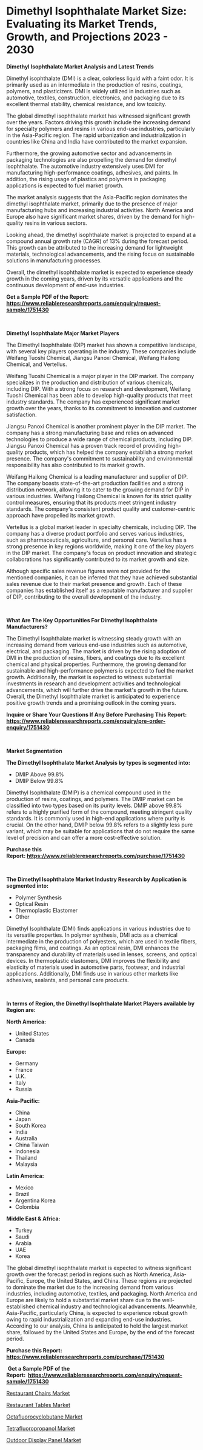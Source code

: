 <p><h1>Dimethyl Isophthalate Market Size: Evaluating its Market Trends, Growth, and Projections 2023 - 2030</h1></p><p><strong>Dimethyl Isophthalate Market Analysis and Latest Trends</strong></p>
<p><p>Dimethyl isophthalate (DMI) is a clear, colorless liquid with a faint odor. It is primarily used as an intermediate in the production of resins, coatings, polymers, and plasticizers. DMI is widely utilized in industries such as automotive, textiles, construction, electronics, and packaging due to its excellent thermal stability, chemical resistance, and low toxicity.</p><p>The global dimethyl isophthalate market has witnessed significant growth over the years. Factors driving this growth include the increasing demand for specialty polymers and resins in various end-use industries, particularly in the Asia-Pacific region. The rapid urbanization and industrialization in countries like China and India have contributed to the market expansion.</p><p>Furthermore, the growing automotive sector and advancements in packaging technologies are also propelling the demand for dimethyl isophthalate. The automotive industry extensively uses DMI for manufacturing high-performance coatings, adhesives, and paints. In addition, the rising usage of plastics and polymers in packaging applications is expected to fuel market growth.</p><p>The market analysis suggests that the Asia-Pacific region dominates the dimethyl isophthalate market, primarily due to the presence of major manufacturing hubs and increasing industrial activities. North America and Europe also have significant market shares, driven by the demand for high-quality resins in various sectors.</p><p>Looking ahead, the dimethyl isophthalate market is projected to expand at a compound annual growth rate (CAGR) of 13% during the forecast period. This growth can be attributed to the increasing demand for lightweight materials, technological advancements, and the rising focus on sustainable solutions in manufacturing processes.</p><p>Overall, the dimethyl isophthalate market is expected to experience steady growth in the coming years, driven by its versatile applications and the continuous development of end-use industries.</p></p>
<p><strong>Get a Sample PDF of the Report:&nbsp; <a href="https://www.reliableresearchreports.com/enquiry/request-sample/1751430">https://www.reliableresearchreports.com/enquiry/request-sample/1751430</a></strong></p>
<p>&nbsp;</p>
<p><strong>Dimethyl Isophthalate Major Market Players</strong></p>
<p><p>The Dimethyl Isophthalate (DIP) market has shown a competitive landscape, with several key players operating in the industry. These companies include Weifang Tuoshi Chemical, Jiangsu Panoxi Chemical, Weifang Hailong Chemical, and Vertellus.</p><p>Weifang Tuoshi Chemical is a major player in the DIP market. The company specializes in the production and distribution of various chemicals, including DIP. With a strong focus on research and development, Weifang Tuoshi Chemical has been able to develop high-quality products that meet industry standards. The company has experienced significant market growth over the years, thanks to its commitment to innovation and customer satisfaction.</p><p>Jiangsu Panoxi Chemical is another prominent player in the DIP market. The company has a strong manufacturing base and relies on advanced technologies to produce a wide range of chemical products, including DIP. Jiangsu Panoxi Chemical has a proven track record of providing high-quality products, which has helped the company establish a strong market presence. The company's commitment to sustainability and environmental responsibility has also contributed to its market growth.</p><p>Weifang Hailong Chemical is a leading manufacturer and supplier of DIP. The company boasts state-of-the-art production facilities and a strong distribution network, allowing it to cater to the growing demand for DIP in various industries. Weifang Hailong Chemical is known for its strict quality control measures, ensuring that its products meet stringent industry standards. The company's consistent product quality and customer-centric approach have propelled its market growth.</p><p>Vertellus is a global market leader in specialty chemicals, including DIP. The company has a diverse product portfolio and serves various industries, such as pharmaceuticals, agriculture, and personal care. Vertellus has a strong presence in key regions worldwide, making it one of the key players in the DIP market. The company's focus on product innovation and strategic collaborations has significantly contributed to its market growth and size.</p><p>Although specific sales revenue figures were not provided for the mentioned companies, it can be inferred that they have achieved substantial sales revenue due to their market presence and growth. Each of these companies has established itself as a reputable manufacturer and supplier of DIP, contributing to the overall development of the industry.</p></p>
<p>&nbsp;</p>
<p><strong>What Are The Key Opportunities For Dimethyl Isophthalate Manufacturers?</strong></p>
<p><p>The Dimethyl Isophthalate market is witnessing steady growth with an increasing demand from various end-use industries such as automotive, electrical, and packaging. The market is driven by the rising adoption of DMI in the production of resins, fibers, and coatings due to its excellent chemical and physical properties. Furthermore, the growing demand for sustainable and high-performance polymers is expected to fuel the market growth. Additionally, the market is expected to witness substantial investments in research and development activities and technological advancements, which will further drive the market's growth in the future. Overall, the Dimethyl Isophthalate market is anticipated to experience positive growth trends and a promising outlook in the coming years.</p></p>
<p><strong>Inquire or Share Your Questions If Any Before Purchasing This Report: <a href="https://www.reliableresearchreports.com/enquiry/pre-order-enquiry/1751430">https://www.reliableresearchreports.com/enquiry/pre-order-enquiry/1751430</a></strong></p>
<p>&nbsp;</p>
<p><strong>Market Segmentation</strong></p>
<p><strong>The Dimethyl Isophthalate Market Analysis by types is segmented into:</strong></p>
<p><ul><li>DMIP Above 99.8%</li><li>DMIP Below 99.8%</li></ul></p>
<p><p>Dimethyl Isophthalate (DMIP) is a chemical compound used in the production of resins, coatings, and polymers. The DMIP market can be classified into two types based on its purity levels. DMIP above 99.8% refers to a highly purified form of the compound, meeting stringent quality standards. It is commonly used in high-end applications where purity is crucial. On the other hand, DMIP below 99.8% refers to a slightly less pure variant, which may be suitable for applications that do not require the same level of precision and can offer a more cost-effective solution.</p></p>
<p><strong>Purchase this Report:&nbsp;<a href="https://www.reliableresearchreports.com/purchase/1751430">https://www.reliableresearchreports.com/purchase/1751430</a></strong></p>
<p>&nbsp;</p>
<p><strong>The Dimethyl Isophthalate Market Industry Research by Application is segmented into:</strong></p>
<p><ul><li>Polymer Synthesis</li><li>Optical Resin</li><li>Thermoplastic Elastomer</li><li>Other</li></ul></p>
<p><p>Dimethyl Isophthalate (DMI) finds applications in various industries due to its versatile properties. In polymer synthesis, DMI acts as a chemical intermediate in the production of polyesters, which are used in textile fibers, packaging films, and coatings. As an optical resin, DMI enhances the transparency and durability of materials used in lenses, screens, and optical devices. In thermoplastic elastomers, DMI improves the flexibility and elasticity of materials used in automotive parts, footwear, and industrial applications. Additionally, DMI finds use in various other markets like adhesives, sealants, and personal care products.</p></p>
<p>&nbsp;</p>
<p><strong>In terms of Region, the Dimethyl Isophthalate Market Players available by Region are:</strong></p>
<p>
    <p> <strong> North America: </strong>
        <ul>
            <li>United States</li>
            <li>Canada</li>
        </ul>
        </p> 
    <p> <strong> Europe: </strong>
        <ul>
            <li>Germany</li>
            <li>France</li>
            <li>U.K.</li>
            <li>Italy</li>
            <li>Russia</li>
        </ul>
        </p> 
    <p> <strong> Asia-Pacific: </strong>
        <ul>
            <li>China</li>
            <li>Japan</li>
            <li>South Korea</li>
            <li>India</li>
            <li>Australia</li>
            <li>China Taiwan</li>
            <li>Indonesia</li>
            <li>Thailand</li>
            <li>Malaysia</li>
        </ul>
        </p> 
    <p> <strong> Latin America: </strong>
        <ul>
            <li>Mexico</li>
            <li>Brazil</li>
            <li>Argentina Korea</li>
            <li>Colombia</li>
        </ul>
        </p> 
    <p> <strong> Middle East & Africa: </strong>
        <ul>
            <li>Turkey</li>
            <li>Saudi</li>
            <li>Arabia</li>
            <li>UAE</li>
            <li>Korea</li>
        </ul>
    </p>
    </p>
<p><p>The global dimethyl isophthalate market is expected to witness significant growth over the forecast period in regions such as North America, Asia-Pacific, Europe, the United States, and China. These regions are projected to dominate the market due to the increasing demand from various industries, including automotive, textiles, and packaging. North America and Europe are likely to hold a substantial market share due to the well-established chemical industry and technological advancements. Meanwhile, Asia-Pacific, particularly China, is expected to experience robust growth owing to rapid industrialization and expanding end-use industries. According to our analysis, China is anticipated to hold the largest market share, followed by the United States and Europe, by the end of the forecast period.</p></p>
<p><strong>Purchase this Report: <a href="https://www.reliableresearchreports.com/purchase/1751430">https://www.reliableresearchreports.com/purchase/1751430</a></strong></p>
<p>&nbsp;<strong>Get a Sample PDF of the Report:&nbsp;&nbsp;<a href="https://www.reliableresearchreports.com/enquiry/request-sample/1751430">https://www.reliableresearchreports.com/enquiry/request-sample/1751430</a></strong></p>
<p><strong></strong></p>
<p><p><a href="https://medium.com/@jqgvpygpb56374/restaurant-chairs-market-comprehensive-assessment-by-type-application-and-geography-23e34a9c6231">Restaurant Chairs Market</a></p><p><a href="https://medium.com/@jeremybates83/restaurant-tables-market-competitive-analysis-market-trends-and-forecast-to-2030-1a2bb05ef4ae">Restaurant Tables Market</a></p><p><a href="https://github.com/provorikovar/Market-Research-Report-List-1/blob/main/octafluorocyclobutane-market.md">Octafluorocyclobutane Market</a></p><p><a href="https://github.com/kipkeeva/Market-Research-Report-List-1/blob/main/tetrafluoropropanol-market.md">Tetrafluoropropanol Market</a></p><p><a href="https://medium.com/@bobbyrobinson56/outdoor-display-panel-market-furnishes-information-on-market-share-market-trends-and-market-07472f2403d2">Outdoor Display Panel Market</a></p></p>